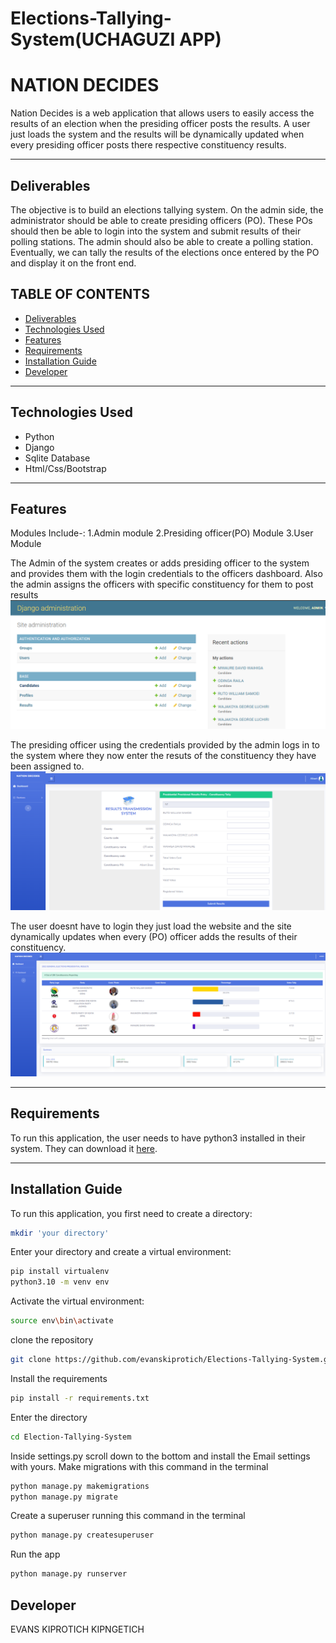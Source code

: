 # Elections-Tallying-System(UCHAGUZI APP)
# NATION DECIDES
Nation Decides is a web application that allows users to easily access the results of an election when the presiding officer posts the results. A user just loads the system and the results will be dynamically updated when every presiding officer posts there respective constituency results. 
***

## Deliverables
The objective is to build an elections tallying system.
On the admin side, the administrator should be able to create presiding officers (PO). 
These POs should then be able to login into the system and submit results of their polling stations. 
The admin should also be able to create a polling station. Eventually, we can tally the results of the elections once entered by the PO and display it on the front end.
## TABLE OF CONTENTS
- [Deliverables](#deliverables)
- [Technologies Used](#technologies-used)
- [Features](#features)
- [Requirements](#requirements)
- [Installation Guide](#installation-guide)
- [Developer](#developer)
***
## Technologies Used
- Python 
- Django
- Sqlite Database
- Html/Css/Bootstrap
***
## Features
Modules Include-:
1.Admin module
2.Presiding officer(PO) Module
3.User Module

The Admin of the system creates or adds presiding officer to the system and provides them with the login credentials to the officers dashboard. Also the admin assigns the officers with specific constituency for them to post results
![Screenshot](admin.png)

The presiding officer using the credentials provided by the admin logs in to the system where they now enter the resuts of the constituency they have been assigned to.
![Screenshot](officer.png)

The user doesnt have to login they just load the website and the site dynamically updates when every (PO) officer adds the results of their constituency.
![Screenshot](user.png)

***
## Requirements
To run this application, the user needs to have python3 installed in their system. They can download it [here](https://www.python.org/downloads/release/python-3108/).
***
## Installation Guide
To run this application, you first need to create a directory:
```bash
mkdir 'your directory'
```
Enter your directory and create a virtual environment:
```bash
pip install virtualenv
python3.10 -m venv env
```
Activate the virtual environment:
```bash
source env\bin\activate
```
clone the repository
```bash
git clone https://github.com/evanskiprotich/Elections-Tallying-System.git
```
Install the requirements
```bash
pip install -r requirements.txt
```
Enter the directory
```bash
cd Election-Tallying-System
```
Inside settings.py scroll down to the bottom and install the Email settings with yours.
Make migrations with this command in the terminal
```bash
python manage.py makemigrations
python manage.py migrate
```
Create a superuser running this command in the terminal
```bash
python manage.py createsuperuser
```
Run the app
```bash
python manage.py runserver
```

## Developer
EVANS KIPROTICH KIPNGETICH
